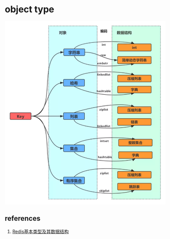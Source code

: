 # object type

![](../images/redis/object_type/1.png)

## references

1. [Redis基本类型及其数据结构](https://juejin.im/post/5d6bc200f265da03f47c391e)